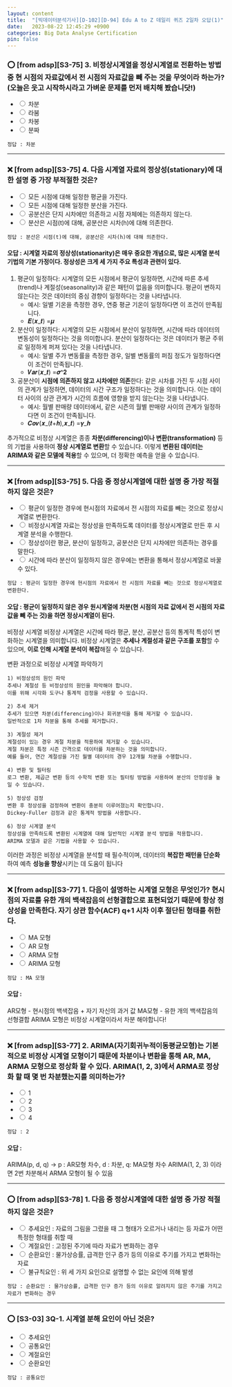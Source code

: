 ```yaml
---
layout: content
title:  "[빅데이터분석기사][D-102][D-94] Edu A to Z 데일리 퀴즈 2일차 오답(1)"
date:   2023-08-22 12:45:29 +0900
categories: Big Data Analyse Certification
pin: false
---
```



### ⭕️ [from adsp][S3-75] 3. 비정상시계열을 정상시계열로 전환하는 방법 중 현 시점의 자료값에서 전 시점의 자료값을 빼 주는 것을 무엇이라 하는가? (오늘은 웃고 시작하시라고 가벼운 문제를 먼저 배치해 봤습니닷!)
- <input type="radio" name="S3753" value="1"> 차분
- <input type="radio" name="S3753" value="2"> 라붐
- <input type="radio" name="S3753" value="3"> 차봉
- <input type="radio" name="S3753" value="4"> 분짜

```
정답 : 차분
```
****





### ❌ [from adsp][S3-75] 4. 다음 시계열 자료의 정상성(stationary)에 대한 설명 중 가장 부적절한 것은?
- <input type="radio" name="S3754" value="1"> 모든 시점에 대해 일정한 평균을 가진다.
- <input type="radio" name="S3754" value="2"> 모든 시점에 대해 일정한 분산을 가진다.
- <input type="radio" name="S3754" value="3"> 공분산은 단지 시차에만 의존하고 시점 자체에는 의존하지 않는다.
- <input type="radio" name="S3754" value="4"> 분산은 시점(t)에 대해, 공분산은 시차(h)에 대해 의존한다.

```
정답 : 분산은 시점(t)에 대해, 공분산은 시차(h)에 대해 의존한다.
```
#### 오답 : 시계열 자료의 정상성(stationarity)은 매우 중요한 개념으로, 많은 시계열 분석 기법의 기본 가정이다. 정상성은 크게 세 가지 주요 특성과 관련이 있다.
1. 평균이 일정하다: 
    시계열의 모든 시점에서 평균이 일정하면, 시간에 따른 추세(trend)나 계절성(seasonality)과 같은 패턴이 없음을 의미합니다. 평균이 변하지 않는다는 것은 데이터의 중심 경향이 일정하다는 것을 나타냅니다.
    - 예시: 일별 기온을 측정한 경우, 연중 평균 기온이 일정하다면 이 조건이 만족됩니다.
    - 𝑬(𝒙_𝒕) =𝝁 
2. 분산이 일정하다: 
    시계열의 모든 시점에서 분산이 일정하면, 시간에 따라 데이터의 변동성이 일정하다는 것을 의미합니다. 분산이 일정하다는 것은 데이터가 평균 주위로 일정하게 퍼져 있다는 것을 나타냅니다.
    - 예시: 일별 주가 변동률을 측정한 경우, 일별 변동률의 퍼짐 정도가 일정하다면 이 조건이 만족됩니다.
    - 𝑽𝒂𝒓(𝒙_𝒕) =𝝈^𝟐 
3. 공분산이 **시점에 의존하지 않고 시차에만 의존**한다: 
    같은 시차를 가진 두 시점 사이의 관계가 일정하면, 데이터의 시간 구조가 일정하다는 것을 의미합니다. 이는 데이터 사이의 상관 관계가 시간의 흐름에 영향을 받지 않는다는 것을 나타냅니다.
    - 예시: 월별 판매량 데이터에서, 같은 시즌의 월별 판매량 사이의 관계가 일정하다면 이 조건이 만족됩니다.
    - 𝑪𝒐𝒗(𝒙_(𝒕+𝒉),𝒙_𝒕) =𝜸_𝒉

추가적으로 비정상 시계열은 종종 **차분(differencing)이나 변환(transformation)** 등의 기법을 사용하여 **정상 시계열로 변환**할 수 있습니다. 이렇게 **변환된 데이터는 ARIMA와 같은 모델에 적용**할 수 있으며, 더 정확한 예측을 얻을 수 있습니다.

****





### ❌ [from adsp][S3-75] 5. 다음 중 정상시계열에 대한 설명 중 가장 적절하지 않은 것은?
- <input type="radio" name="S3755" value="1"> 평균이 일정한 경우에 현시점의 자료에서 전 시점의 자료를 빼는 것으로 정상시계열로 변환한다.
- <input type="radio" name="S3755" value="2"> 비정상시계열 자료는 정상성을 만족하도록 데이터를 정상시계열로 만든 후 시계열 분석을 수행한다.
- <input type="radio" name="S3755" value="3"> 정상성이란 평균, 분산이 일정하고, 공분산은 단지 시차에만 의존하는 경우를 말한다.
- <input type="radio" name="S3755" value="4"> 시간에 따라 분산이 일정하지 않은 경우에는 변환을 통해서 정상시계열로 바꿀 수 있다.
```
정답 : 평균이 일정한 경우에 현시점의 자료에서 전 시점의 자료를 빼는 것으로 정상시계열로 변환한다.
```
#### 오답 : 평균이 일정하지 않은 경우 원시계열에 차분(현 시점의 자료 값에서 전 시점의 자료 값을 빼 주는 것)을 하면 정상시계열이 된다.
비정상 시계열
    비정상 시계열은 시간에 따라 평균, 분산, 공분산 등의 통계적 특성이 변화하는 시계열을 의미합니다. 비정상 시계열은 **추세나 계절성과 같은 구조를 포함**할 수 있으며, **이로 인해 시계열 분석이 복잡**해질 수 있습니다.

변환 과정으로 비정상 시계열 파악하기

    1) 비정상성의 원인 파악
    추세나 계절성 등 비정상성의 원인을 파악해야 합니다. 
    이를 위해 시각화 도구나 통계적 검정을 사용할 수 있습니다.

    2) 추세 제거
    추세가 있으면 차분(differencing)이나 회귀분석을 통해 제거할 수 있습니다. 
    일반적으로 1차 차분을 통해 추세를 제거합니다.

    3) 계절성 제거
    계절성이 있는 경우 계절 차분을 적용하여 제거할 수 있습니다. 
    계절 차분은 특정 시즌 간격으로 데이터를 차분하는 것을 의미합니다. 
    예를 들어, 연간 계절성을 가진 월별 데이터의 경우 12개월 차분을 수행합니다.

    4) 변환 및 필터링
    로그 변환, 제곱근 변환 등의 수학적 변환 또는 필터링 방법을 사용하여 분산의 안정성을 높일 수 있습니다.

    5) 정상성 검정
    변환 후 정상성을 검정하여 변환이 충분히 이루어졌는지 확인합니다. 
    Dickey-Fuller 검정과 같은 통계적 방법을 사용합니다.

    6) 정상 시계열 분석
    정상성을 만족하도록 변환된 시계열에 대해 일반적인 시계열 분석 방법을 적용합니다. 
    ARIMA 모델과 같은 기법을 사용할 수 있습니다.

이러한 과정은 비정상 시계열을 분석할 때 필수적이며, 데이터의 **복잡한 패턴을 단순화**하여 예측 **성능을 향상**시키는 데 도움이 됩니다



****





### ❌ [from adsp][S3-77]  1. 다음이 설명하는 시계열 모형은 무엇인가? 현시점의 자료를 유한 개의 백색잡음의 선형결합으로 표현되었기 때문에 항상 정상성을 만족한다. 자기 상관 함수(ACF) q+1 시차 이후 절단된 형태를 취한다.
- <input type="radio" name="S3771" value="1"> MA 모형
- <input type="radio" name="S3771" value="2"> AR 모형
- <input type="radio" name="S3771" value="3"> ARMA 모형
- <input type="radio" name="S3771" value="4"> ARIMA 모형
```
정답 : MA 모형
```
#### 오답 : 
AR모형 - 현시점의 백색잡음 + 자기 자신의 과거 값
MA모형 - 유한 개의 백색잡음의 선형결합
ARIMA 모형은 비정상 시계열이라서 차분 해야합니다!











****

### ❌ [from adsp][S3-77] 2. ARIMA(자기회귀누적이동평균모형)는 기본적으로 비정상 시계열 모형이기 때문에 차분이나 변환을 통해 AR, MA, ARMA 모형으로 정상화 할 수 있다. ARIMA(1, 2, 3)에서 ARMA로 정상화 할 때 몇 번 차분했는지를 의미하는가?
- <input type="radio" name="S3772" value="1"> 1
- <input type="radio" name="S3772" value="2"> 2
- <input type="radio" name="S3772" value="3"> 3
- <input type="radio" name="S3772" value="4"> 4
```
정답 : 2
```
#### 오답 : 
ARIMA(p, d, q) -> p : AR모형 차수, d : 차분, q: MA모형 차수
ARIMA(1, 2, 3) 이라면 2번 차분해서 ARMA 모형이 될 수 있음

****






### ⭕️ [from adsp][S3-78] 1. 다음 중 정상시계열에 대한 설명 중 가장 적절하지 않은 것은?
- <input type="radio" name="S3781" value="1"> 추세요인 : 자료의 그림을 그렸을 때 그 형태가 오르거나 내리는 등 자료가 어떤 특정한 형태를 취할 때
- <input type="radio" name="S3781" value="2"> 계절요인 : 고정된 주기에 따라 자료가 변화하는 경우
- <input type="radio" name="S3781" value="3"> 순환요인 : 물가상승률, 급격한 인구 증가 등의 이유로 주기를 가지고 변화하는 자료
- <input type="radio" name="S3781" value="4"> 불규칙요인 : 위 세 가지 요인으로 설명할 수 없는 요인에 의해 발생
```
정답 : 순환요인 : 물가상승률, 급격한 인구 증가 등의 이유로 알려지지 않은 주기를 가지고 자료가 변화하는 경우
```






****

### ⭕️ [S3-03] 3Q-1. 시계열 분해 요인이 아닌 것은?
- <input type="radio" name="S3033Q01" value="1"> 추세요인
- <input type="radio" name="S3033Q01" value="2"> 공통요인
- <input type="radio" name="S3033Q01" value="3"> 계절요인
- <input type="radio" name="S3033Q01" value="4"> 순환요인
```
정답 : 공통요인
```




